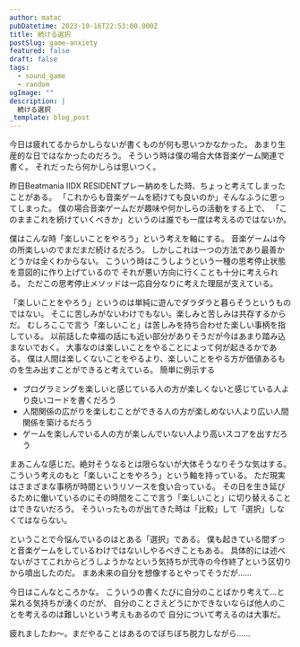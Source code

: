 ```yaml
---
author: matac
pubDatetime: 2023-10-16T22:53:00.000Z
title: 続ける選択
postSlug: game-anxiety
featured: false
draft: false
tags:
  - sound_game
  - random
ogImage: ""
description: |
  続ける選択
_template: blog_post
---
```


今日は疲れてるからかしらないが書くものが何も思いつかなかった。
あまり生産的な日ではなかったのだろう。
そういう時は僕の場合大体音楽ゲーム関連で書く。
それだったら何かしらは思いつく。

昨日Beatmania IIDX RESIDENTプレー納めをした時、ちょっと考えてしまったことがある。
「これからも音楽ゲームを続けても良いのか」そんなふうに思ってしまった。
僕の場合音楽ゲームだが趣味や何かしらの活動をする上で、
「このままこれを続けていくべきか」というのは誰でも一度は考えるのではないか。

僕はこんな時「楽しいことをやろう」という考えを軸にする。
音楽ゲームは今の所楽しいのでまだまだ続けるだろう。
しかしこれは一つの方法であり最善かどうかは全くわからない。
こういう時はこうしようという一種の思考停止状態を意図的に作り上げているので
それが悪い方向に行くことも十分に考えられる。
ただこの思考停止メソッドは一応自分なりに考えた理屈が支えている。

「楽しいことをやろう」というのは単純に遊んでダラダラと暮らそうというものではない。
そこに苦しみがないわけでもない。楽しみと苦しみは共存するからだ。
むしろここで言う「楽しいこと」は苦しみを持ち合わせた楽しい事柄を指している。
以前話した幸福の話にも近い部分がありそうだが今はあまり踏み込まないでおく。
大事なのは楽しいことをやることによって何が起きるかである。
僕は人間は楽しくないことをやるより、楽しいことをやる方が価値あるものを生み出すことができると考えている。
簡単に例示する

- プログラミングを楽しいと感じている人の方が楽しくないと感じている人より良いコードを書くだろう
- 人間関係の広がりを楽しむことができる人の方が楽しめない人より広い人間関係を築けるだろう
- ゲームを楽しんでいる人の方が楽しんでいない人より高いスコアを出すだろう

まあこんな感じだ。絶対そうなるとは限らないが大体そうなりそうな気はする。
こういう考えのもと「楽しいことをやろう」という軸を持っている。
ただ現実はさまざまな事柄が時間というリソースを食い合っている。
その日を生き延びるために働いているのにその時間をここで言う「楽しいこと」に切り替えることはできないだろう。
そういったものが出てきた時は「比較」して「選択」しなくてはならない。

ということで今悩んでいるのはとある「選択」である。
僕も起きている間ずっと音楽ゲームをしているわけではないしやるべきこともある。
具体的には述べないがさてこれからどうしようかなという気持ちが弐寺の今作終了という区切りから噴出したのだ。
まあ未来の自分を想像するとやってそうだが......

今日はこんなところかな。
こういうの書くたびに自分のことばかり考えて...と呆れる気持ちが湧くのだが、
自分のことさえどうにかできないならば他人のことを考えるのは難しいという考えもあるので
自分について考えるのは大事だ。

疲れましたわ〜。まだやることはあるのでぼちぼち脱力しながら......
